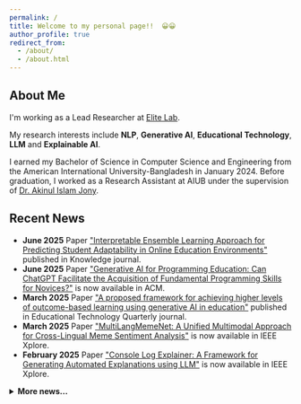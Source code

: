 ```yaml
---
permalink: /
title: Welcome to my personal page!!  😀😀
author_profile: true
redirect_from:
  - /about/
  - /about.html
---
```


## About Me

I'm working as a Lead Researcher at <a href="https://www.elitelab.ai" target="_blank" rel="noopener noreferrer">Elite Lab</a>.

My research interests include **NLP**, **Generative AI**, **Educational Technology**, **LLM** and **Explainable AI**.

I earned my Bachelor of Science in Computer Science and Engineering from the American International University-Bangladesh in January 2024. Before graduation, I worked as a Research Assistant at AIUB under the supervision of <a href="https://recerca.uoc.edu/investigadores/1243512/detalle" target="_blank" rel="noopener noreferrer">Dr. Akinul Islam Jony</a>.

## Recent News

- **June 2025** Paper <a href="https://www.mdpi.com/2673-9585/5/2/10" target="_blank" rel="noopener">"Interpretable Ensemble Learning Approach for Predicting Student Adaptability in Online Education Environments"</a> published in Knowledge journal.
- **June 2025** Paper <a href="https://dl.acm.org/doi/10.1145/3723178.3723268" target="_blank" rel="noopener">"Generative AI for Programming Education: Can ChatGPT Facilitate the Acquisition of Fundamental Programming Skills for Novices?"</a> is now available in ACM.
- **March 2025** Paper <a href="https://acnsci.org/journal/index.php/etq/article/view/788" target="_blank" rel="noopener">"A proposed framework for achieving higher levels of outcome-based learning using generative AI in education"</a> published in Educational Technology Quarterly journal.
- **March 2025** Paper <a href="https://ieeexplore.ieee.org/document/10903352" target="_blank" rel="noopener">"MultiLangMemeNet: A Unified Multimodal Approach for Cross-Lingual Meme Sentiment Analysis"</a> is now available in IEEE Xplore.
- **February 2025** Paper <a href="https://ieeexplore.ieee.org/document/10863559" target="_blank" rel="noopener">"Console Log Explainer: A Framework for Generating Automated Explanations using LLM"</a> is now available in IEEE Xplore.
<details>
  <summary><strong>More news...</strong></summary>
  <ul>
    <li><strong>November, 2024</strong> Three of our papers accepted at <a href="https://iccit.org.bd/2024/" target="_blank" rel="noopener">27th ICCIT 2024</a>.</li>
    <li><strong>October, 2024</strong> Paper published at IEEE Access (Impact Factor: 3.4) titled <a href="https://ieeexplore.ieee.org/document/10681094" target="_blank" rel="noopener">"The Generative AI Landscape in Education: Mapping the Terrain of Opportunities, Challenges and Student Perception"</a>.</li>
    <li><strong>September, 2024</strong> Paper accepted at <a href="https://www.icmla-conference.org/icmla24/index.php" target="_blank" rel="noopener">23rd ICMLA 2024</a> titled "MultiLangMemeNet: A Unified Multimodal Approach for Cross-Lingual Meme Sentiment Analysis". Acceptance rate: 24.3%.</li>
    <li><strong>September, 2024</strong> Presented paper at the <a href="https://aibthings.com/" target="_blank" rel="noopener">2nd AIBThings 2024</a> Conference titled "Console Log Explainer: A Framework for Generating Automated Explanations using LLM."</li>
    <li><strong>August, 2024</strong> Three research papers accepted at <a href="https://icca.aiub.edu/" target="_blank" rel="noopener">3rd ICCA 2024</a>.</li>
  </ul>
</details>


